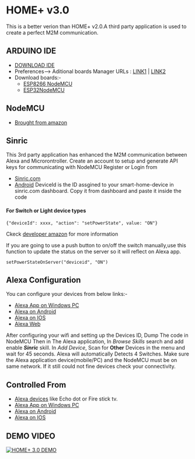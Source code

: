 # HOME+ v3.0 
This is a better verion than HOME+ v2.0.A third party application is used to create a perfect M2M communication.

## ARDUINO IDE
* [DOWNLOAD IDE](https://www.arduino.cc/en/Main.Software)
* Preferences--> Aditional boards Manager URLs : [LINK1](https://dl.espressif.com/dl/package_esp32_index.json) | [LINK2](http://arduino.esp8266.com/stable/package_esp8266com_index.json)
* Download boards:-
  * [ESP8266 NodeMCU](https://github.com/esp8266/Arduino)
  * [ESP32NodeMCU](https://github.com/espressif/arduino-esp32)

## NodeMCU
* [Brought from amazon](https://www.amazon.in/Lolin-NodeMCU-ESP8266-CP2102-Wireless/dp/B010O1G1ES/ref=sr_1_2?dchild=1&keywords=nodeMCU&qid=1614248056&sr=8-2) 


## Sinric
This 3rd party application has enhanced the M2M communication between Alexa and Microrontroller.
Create an account to setup and generate API keys for communicating with NodeMCU
Register or Login from
* [Sinric.com](https://sinric.com/login?returnUrl=%2F)
* [Android](https://play.google.com/store/apps/details?id=com.sinric)
DeviceId is the ID assgined to your smart-home-device in sinric.com dashboard. Copy it from dashboard and paste it inside the code

#### For Switch or Light device types
```{"deviceId": xxxx, "action": "setPowerState", value: "ON"}```

Ckeck [developer amazon](https://developer.amazon.com/docs/device-apis/alexa-powercontroller.html) for more information 

If you are going to use a push button to on/off the switch manually,use this function to update the status on the server so it will reflect on Alexa app.

```setPowerStateOnServer("deviceid", "ON")```



## Alexa Configuration 
You can configure your devices from below links:-
* [Alexa App on Windows PC](https://www.google.com/url?sa=t&rct=j&q=&esrc=s&source=web&cd=&cad=rja&uact=8&ved=2ahUKEwjxqJj28obvAhUDxzgGHWH2DiAQFjAAegQIAxAD&url=https%3A%2F%2Fwww.microsoft.com%2Fen-us%2Fp%2Falexa%2F9n12z3cctcnz&usg=AOvVaw1x8YklTHNuEhsD3HnCG8B8)
* [Alexa on Android](https://www.google.com/search?client=ms-android-oppo&sxsrf=ALeKk03yH_F9JaM_WkrfkGDSYUDlh3FKZg%3A1614320272534&ei=kJI4YJWRIJOC4-EPq4WZgAE&q=alexa+app&oq=alexa+app&gs_lcp=ChNtb2JpbGUtZ3dzLXdpei1zZXJwEAMyBQgAEJECMggIABCxAxCRAjICCAAyAggAMgIIADICCAAyAggAMgIIADoECAAQRzoECCMQJzoLCAAQsQMQyQMQkQI6BQgAEJIDOgUIABCxAzoHCAAQhwIQFFDIMVi5N2DGOWgAcAF4AIABnAKIAd8GkgEFMC4yLjKYAQCgAQHIAQjAAQE&sclient=mobile-gws-wiz-serp#)
* [Alexa on IOS](https://apps.apple.com/us/app/amazon-alexa/id944011620)
* [Alexa Web](alexa.amazon.in)

After configuring your wifi and setting up the Devices ID, Dump The code in NodeMCU 
Then in The Alexa application, In *Browse Skills* search and add enable ***Sinric*** skill. 
In *Add Device*, Scan for **Other** Devices in the menu and wait for 45 seconds.
Alexa will automatically Detects 4 Switches. Make sure the Alexa application device(mobile/PC) and the NodeMCU must be on same network. If it still could not fine devices check your connectivity. 



## Controlled From
* [Alexa devices](https://www.amazon.in/s?i=amazon-devices&bbn=12621640031&rh=n%3A12621639031%2Cn%3A12805338031&dc&qid=1614319203&rnid=12621640031&ref=sr_nr_n_1) like Echo dot or Fire stick tv.
* [Alexa App on Windows PC](https://www.google.com/url?sa=t&rct=j&q=&esrc=s&source=web&cd=&cad=rja&uact=8&ved=2ahUKEwjxqJj28obvAhUDxzgGHWH2DiAQFjAAegQIAxAD&url=https%3A%2F%2Fwww.microsoft.com%2Fen-us%2Fp%2Falexa%2F9n12z3cctcnz&usg=AOvVaw1x8YklTHNuEhsD3HnCG8B8)
* [Alexa on Android](https://www.google.com/search?client=ms-android-oppo&sxsrf=ALeKk03yH_F9JaM_WkrfkGDSYUDlh3FKZg%3A1614320272534&ei=kJI4YJWRIJOC4-EPq4WZgAE&q=alexa+app&oq=alexa+app&gs_lcp=ChNtb2JpbGUtZ3dzLXdpei1zZXJwEAMyBQgAEJECMggIABCxAxCRAjICCAAyAggAMgIIADICCAAyAggAMgIIADoECAAQRzoECCMQJzoLCAAQsQMQyQMQkQI6BQgAEJIDOgUIABCxAzoHCAAQhwIQFFDIMVi5N2DGOWgAcAF4AIABnAKIAd8GkgEFMC4yLjKYAQCgAQHIAQjAAQE&sclient=mobile-gws-wiz-serp#)
* [Alexa on IOS](https://apps.apple.com/us/app/amazon-alexa/id944011620)

## DEMO VIDEO
[![HOME+ 3.0 DEMO](http://img.youtube.com/vi/7ApxwqBdxYQ/0.jpg)](http://www.youtube.com/watch?v=7ApxwqBdxYQ "HOME+ 3.0")